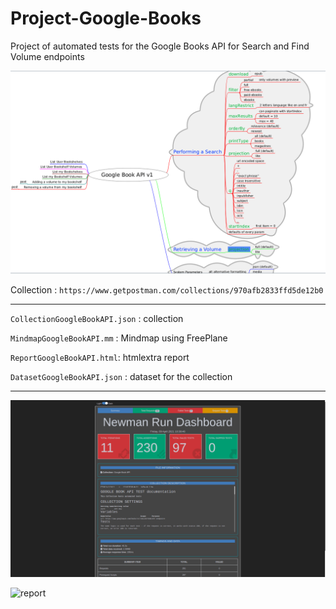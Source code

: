 # Project-Google-Books
Project of automated tests for the Google Books API for Search and Find Volume endpoints

![mindmap](images/MindmapGoogleBookAPI.png?raw=true)

Collection : `https://www.getpostman.com/collections/970afb2833ffd5de12b0`

- - - - - - - - - - - - - - - - - - - - - - - - - - - - - - -

`CollectionGoogleBookAPI.json` : collection

`MindmapGoogleBookAPI.mm` : Mindmap using FreePlane

`ReportGoogleBookAPI.html`: htmlextra report

`DatasetGoogleBookAPI.json` : dataset for the collection

- - - - - - - - - - - - - - - - - - - - - - - - - - - - - - -

![report](images/ReportSummaryGoogleBookAPI.png?raw=true)

![report](images/ReportFailsaGoogleBookAPI.png?raw=true)
